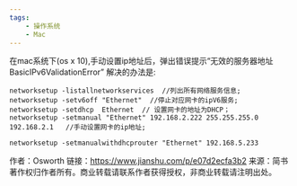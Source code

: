 ```yaml
---
tags:
    - 操作系统
    - Mac
---
```


在mac系统下(os x 10),手动设置ip地址后，弹出错误提示“无效的服务器地址 BasicIPv6ValidationError”
 解决的办法是:

```
networksetup -listallnetworkservices  //列出所有网络服务信息;
networksetup -setv6off "Ethernet"  //停止对应网卡的ipV6服务;
networksetup -setdhcp  Ethernet  // 设置网卡的地址为DHCP；
networksetup -setmanual "Ethernet" 192.168.2.222 255.255.255.0 192.168.2.1   //手动设置网卡的ip地址;

networksetup -setmanualwithdhcprouter "Ethernet" 192.168.5.233
```



作者：Osworth
链接：https://www.jianshu.com/p/e07d2ecfa3b2
来源：简书
著作权归作者所有。商业转载请联系作者获得授权，非商业转载请注明出处。

